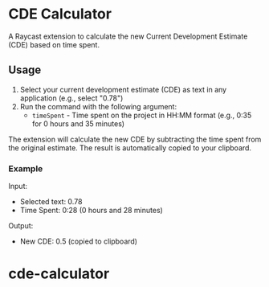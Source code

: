 # CDE Calculator

A Raycast extension to calculate the new Current Development Estimate (CDE) based on time spent.

## Usage

1. Select your current development estimate (CDE) as text in any application (e.g., select "0.78")
2. Run the command with the following argument:
   - `timeSpent` - Time spent on the project in HH:MM format (e.g., 0:35 for 0 hours and 35 minutes)

The extension will calculate the new CDE by subtracting the time spent from the original estimate. The result is automatically copied to your clipboard.

### Example

Input:

- Selected text: 0.78
- Time Spent: 0:28 (0 hours and 28 minutes)

Output:

- New CDE: 0.5 (copied to clipboard)
# cde-calculator
